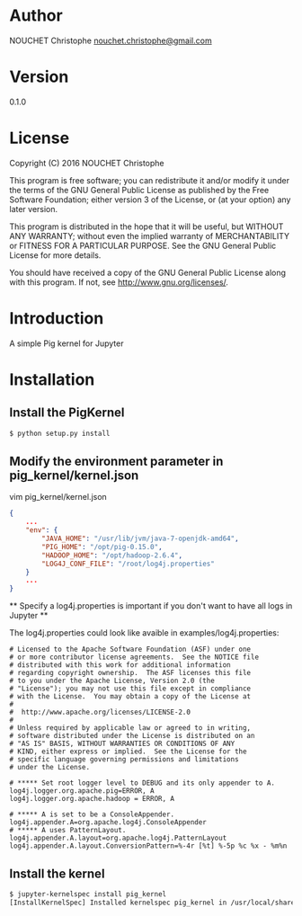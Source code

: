 # Author

NOUCHET Christophe <nouchet.christophe@gmail.com>

# Version

0.1.0

# License

Copyright (C) 2016 NOUCHET Christophe


This program is free software; you can redistribute it and/or modify
it under the terms of the GNU General Public License as published by
the Free Software Foundation; either version 3 of the License, or
(at your option) any later version.


This program is distributed in the hope that it will be useful,
but WITHOUT ANY WARRANTY; without even the implied warranty of
MERCHANTABILITY or FITNESS FOR A PARTICULAR PURPOSE. See the
GNU General Public License for more details.


You should have received a copy of the GNU General Public License along
with this program. If not, see <http://www.gnu.org/licenses/>.

# Introduction

A simple Pig kernel for Jupyter

# Installation

## Install the PigKernel

```bash
$ python setup.py install
```

## Modify the environment parameter in pig_kernel/kernel.json

vim pig_kernel/kernel.json

```json
{
    ...
    "env": {
        "JAVA_HOME": "/usr/lib/jvm/java-7-openjdk-amd64",
        "PIG_HOME": "/opt/pig-0.15.0",
        "HADOOP_HOME": "/opt/hadoop-2.6.4",
        "LOG4J_CONF_FILE": "/root/log4j.properties"
    }
    ...
}
```

** Specify a log4j.properties is important if you don't want to have all logs in Jupyter **

The log4j.properties could look like avaible in examples/log4j.properties:

```
# Licensed to the Apache Software Foundation (ASF) under one
# or more contributor license agreements.  See the NOTICE file
# distributed with this work for additional information
# regarding copyright ownership.  The ASF licenses this file
# to you under the Apache License, Version 2.0 (the
# "License"); you may not use this file except in compliance
# with the License.  You may obtain a copy of the License at
#
#  http://www.apache.org/licenses/LICENSE-2.0
#
# Unless required by applicable law or agreed to in writing,
# software distributed under the License is distributed on an
# "AS IS" BASIS, WITHOUT WARRANTIES OR CONDITIONS OF ANY
# KIND, either express or implied.  See the License for the
# specific language governing permissions and limitations
# under the License.

# ***** Set root logger level to DEBUG and its only appender to A.
log4j.logger.org.apache.pig=ERROR, A
log4j.logger.org.apache.hadoop = ERROR, A

# ***** A is set to be a ConsoleAppender.
log4j.appender.A=org.apache.log4j.ConsoleAppender
# ***** A uses PatternLayout.
log4j.appender.A.layout=org.apache.log4j.PatternLayout
log4j.appender.A.layout.ConversionPattern=%-4r [%t] %-5p %c %x - %m%n
```

## Install the kernel

```bash
$ jupyter-kernelspec install pig_kernel
[InstallKernelSpec] Installed kernelspec pig_kernel in /usr/local/share/jupyter/kernels/pig_kernel
```

